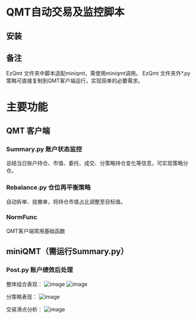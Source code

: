# QMT自动交易及监控脚本

## 安装

## 备注
EzQmt 文件夹中脚本适配miniqmt，需使用miniqmt调用。
EzQmt 文件夹外*.py策略可直接复制到QMT客户端运行，实现简单的必要需求。

# 主要功能

## QMT 客户端

### Summary.py 账户状态监控
总结当日账户持仓、市值、委托、成交、分策略持仓变化等信息，可实现策略分仓。

### Rebalance.py 仓位再平衡策略
自动拆单、挂撤单，将持仓市值占比调整至目标值。

### NormFunc
QMT客户端常用基础函数

## miniQMT（需运行Summary.py）

### Post.py 账户绩效后处理

整体组合表现：
![image](https://github.com/user-attachments/assets/9ddf9826-e874-4722-bea7-c0d6565b9355)
![image](https://github.com/user-attachments/assets/5235e3f3-baa0-44d8-b962-94f498ee66dc)

分策略表现：
![image](https://github.com/user-attachments/assets/aeaa2f19-43c9-4fc2-a459-870659cd9f42)

交易滑点分析：
![image](https://github.com/user-attachments/assets/2790b70e-2011-40d1-9a2d-2e9cb05a30fc)


